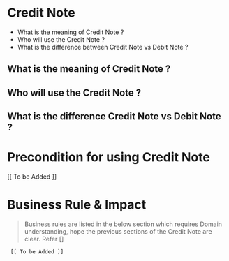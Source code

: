 # Credit Note

* What is the meaning of Credit Note ?	
* Who will use the Credit Note ?	
* What is the difference between Credit Note vs Debit Note ?



## What is the meaning of Credit Note ?	


## Who will use the Credit Note ?	



## What is the difference Credit Note vs Debit Note ?




# Precondition for using Credit Note



   [[ To be Added ]]






# Business Rule & Impact 

> Business rules are listed in the below section which requires Domain understanding, hope the previous sections of the Credit Note are clear. Refer [] 



     [[ To be Added ]]











